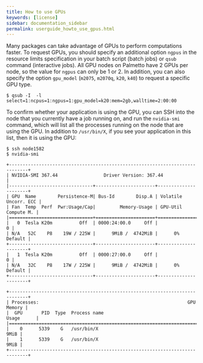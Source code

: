 ```yaml
---
title: How to use GPUs
keywords: [license]
sidebar: documentation_sidebar
permalink: userguide_howto_use_gpus.html
---
```


Many packages can take advantage of GPUs to perform computations faster.
To request GPUs, you should specify an additional option `ngpus`
in the resource limits specification in your batch script (batch jobs)
or `qsub` command (interactive jobs).
All GPU nodes on Palmetto have 2 GPUs per node,
so the value for `ngpus` can only be 1 or 2.
In addition, you can also specify
the option `gpu_model` (`m2075`, `m2070q`, `k20`, `k40`)
to request a specific GPU type.

~~~
$ qsub -I  -l select=1:ncpus=1:ngpus=1:gpu_model=k20:mem=2gb,walltime=2:00:00

~~~

To confirm whether your application is using the GPU,
you can SSH into the node that you currently have a job running on,
and run the `nvidia-smi` command, which will list all the processes
running on the node that are using the GPU.
In addition to `/usr/bin/X`, if you see your application in this list,
then it is using the GPU:

~~~
$ ssh node1582
$ nvidia-smi

+-----------------------------------------------------------------------------+
| NVIDIA-SMI 367.44                 Driver Version: 367.44                    |
|-------------------------------+----------------------+----------------------+
| GPU  Name        Persistence-M| Bus-Id        Disp.A | Volatile Uncorr. ECC |
| Fan  Temp  Perf  Pwr:Usage/Cap|         Memory-Usage | GPU-Util  Compute M. |
|===============================+======================+======================|
|   0  Tesla K20m          Off  | 0000:24:00.0     Off |                    0 |
| N/A   52C    P8    19W / 225W |      9MiB /  4742MiB |      0%      Default |
+-------------------------------+----------------------+----------------------+
|   1  Tesla K20m          Off  | 0000:27:00.0     Off |                    0 |
| N/A   32C    P8    17W / 225W |      9MiB /  4742MiB |      0%      Default |
+-------------------------------+----------------------+----------------------+

+-----------------------------------------------------------------------------+
| Processes:                                                       GPU Memory |
|  GPU       PID  Type  Process name                               Usage      |
|=============================================================================|
|    0      5339    G   /usr/bin/X                                       9MiB |
|    1      5339    G   /usr/bin/X                                       9MiB |
+-----------------------------------------------------------------------------+
~~~

